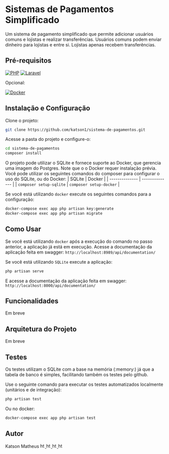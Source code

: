 # Sistemas de Pagamentos Simplificado

Um sistema de pagamento simplificado que permite adicionar usuários comuns e lojistas e realizar transferências. Usuários comuns podem enviar dinheiro para lojistas e entre si. Lojistas apenas recebem transferências.

## Pré-requisitos
[![PHP](https://img.shields.io/badge/php-%23777BB4.svg?style=for-the-badge&logo=php&logoColor=white)](https://www.php.net/downloads.php)
[![Laravel](https://img.shields.io/badge/laravel-%23FF2D20.svg?style=for-the-badge&logo=laravel&logoColor=white)](https://laravel.com/docs/11.x/installation)

Opcional:

[![Docker](https://img.shields.io/badge/docker-%230db7ed.svg?style=for-the-badge&logo=docker&logoColor=white)](https://www.docker.com/get-started/)

## Instalação e Configuração

Clone o projeto:
```bash
git clone https://github.com/katson1/sistema-de-pagamentos.git
```

Acesse a pasta do projeto e configure-o:
```bash
cd sistema-de-pagamentos
composer install
```
O projeto pode utilizar o SQLite e fornece suporte ao Docker, que gerencia uma imagem do Postgres. Note que o o Docker requer instalação prévia.
Você pode utilizar os seguintes comandos do composer para configurar o uso do SQLite, ou do Docker:
| SQLite         | Docker         |
| -------------- | -------------- |
| `composer setup-sqlite` | `composer setup-docker` |

Se você está utilizando `docker` execute os seguintes comandos para a configuração:
```bash
docker-compose exec app php artisan key:generate
docker-compose exec app php artisan migrate
```

## Como Usar
Se você está utilizando `docker` após a execução do comando no passo anterior, a aplicação já está em execução.
Acesse a documentação da aplicação feita em swagger:
`http://localhost:8989/api/documentation/`

Se você está utilizando `SQLite` execute a aplicação:
```bash
php artisan serve
```
E acesse a documentação da aplicação feita em swagger:
`http://localhost:8000/api/documentation/`

## Funcionalidades
Em breve

## Arquitetura do Projeto
Em breve

## Testes
Os testes utilizam o SQLite com a base na memória (:memory:) já que a tabela de banco é simples, facilitando também os testes pelo github.

Use o seguinte comando para executar os testes automatizados localmente (unitários e de integração):
```bash
php artisan test
```
Ou no docker:
```bash
docker-compose exec app php artisan test
```

## Autor
<div align="left">
  <div>
    Katson Matheus
    <a href="https://github.com/katson1">
      <img src="https://skillicons.dev/icons?i=github" alt="html" height="15" />
    </a>
    <a href="https://discordapp.com/users/210789016675549184">
      <img src="https://skillicons.dev/icons?i=discord" alt="html" height="15"/>
    </a>
    <a href="https://www.linkedin.com/in/katsonmatheus/">
      <img src="https://skillicons.dev/icons?i=linkedin" alt="html" height="15"/>
    </a>
    <a href="mailto:katson.alves@ccc.ufcg.edu.br">
      <img src="https://skillicons.dev/icons?i=gmail" alt="html" height="15"/>
    </a>
  </div>
</div>
